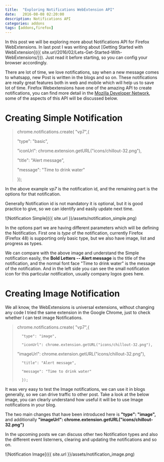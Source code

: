```yaml
---
title:  "Exploring Notifications WebExtension API"
date:   2016-08-08 02:20:00
description: Notifications API
categories: addons
tags: [addons,firefox]
---
```


In this post we will be exploring more about Notifications API for Firefox WebExtensions. In last post I was writing about [Getting Started with WebExtension]({{ site.url/2016/02/Lets-Get-Started-With-WebExtensions/}}). Just read it before starting, so you can config your browser accordingly. 

There are lot of time, we love notifications, say when a new message comes to whatsapp, new Post is written in the blogs and so on. These notifications are really great features both in web and mobile which will help us to save lot of time. Firefox Webextensions have one of the amazing API to create notifications, you can find more detail in the [Mozilla Developer Network](https://developer.mozilla.org/en-US/Add-ons/WebExtensions/API/Notifications), some of the aspects of this API will be discussed below.

**Creating Simple Notification**
================================

>
>	 chrome.notifications.create( "vp7",{
>    
>	"type": "basic",
>    
>	"iconUrl": chrome.extension.getURL("icons/chillout-32.png"),
>    
>	"title": "Alert message",
>    
>	"message": "Time to drink water"
>  
>	});


In the above example *vp7* is the notification id, and the remaining part is the options for that notification.

Generally Notification id is not mandatory it is optional, but it is good practice to give, so we can identify and easily update next time.

![Notification Simple]({{ site.url }}/assets/notification_simple.png)

In the options part we are having different parameters which will be defining the Notification. First one is *type* of the notification, currently Firefox (Firefox 48) is supporting only basic type, but we also have image, list and progress as types.

We can compare with the above image and understand the Simple notification easily, the **Bold Letters -- Alert message** is the title of the notification, and the normal font face "Time to drink water" is the message of the notification. And in the left side you can see the small notification icon for this particular notification, usually company logos goes here.

**Creating Image Notification**
===============================
We all know, the WebExtensions is universal extensions, without changing any code I tried the same extension in the Google Chrome, just to check whether I can test image Notifications.


>
> 	chrome.notifications.create( "vp7",{
> 
>       "type": "image",
> 
>       "iconUrl": chrome.extension.getURL("icons/chillout-32.png"),
> 	
>	"imageUrl": chrome.extension.getURL("icons/chillout-32.png"),
>
>       "title": "Alert message",
> 
>       "message": "Time to drink water"
> 
>       });


It was very easy to test the Image notifications, we can use it in blogs generally, so we can drive traffic to other post. Take a look at the below image, you can clearly understand how useful it will be to use Image notifications in your blog.

The two main changes that have been introduced here is **"type": "image",** and additionally **"imageUrl": chrome.extension.getURL("icons/chillout-32.png")** 

In the upcoming posts we can discuss other two Notification types and also the different event listerners, clearing and updating the notifications and so on.

![Notification Image]({{ site.url }}/assets/notification_image.png)
